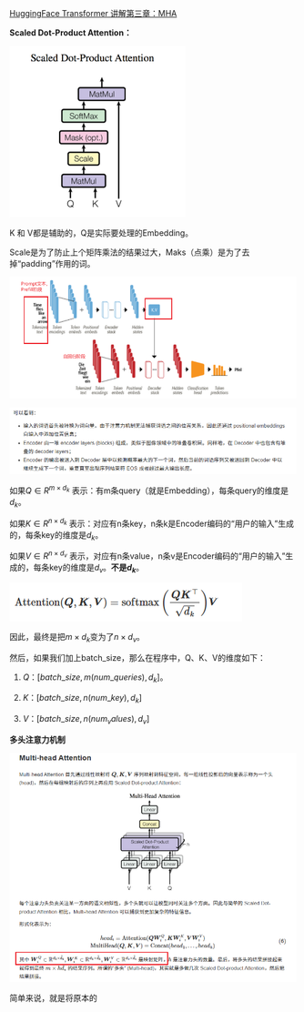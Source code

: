 [HuggingFace Transformer 讲解第三章：MHA](https://transformers.run/c1/attention/)

**Scaled Dot-Product Attention：**

![image-20241002152646973](note.assets/image-20241002152646973.png)

K 和 V都是辅助的，Q是实际要处理的Embedding。

Scale是为了防止上个矩阵乘法的结果过大，Maks（点乘）是为了去掉“padding”作用的词。

![image-20241002153001891](note.assets/image-20241002153001891.png)

![image-20241002153136175](note.assets/image-20241002153136175.png)

如果$Q\in R^{m\times d_k}$ 表示：有m条query（就是Embedding），每条query的维度是$d_k$。

如果$K\in R^{n\times d_k}$ 表示：对应有n条key，n条k是Encoder编码的“用户的输入”生成的，每条key的维度是$d_k$。

如果$V\in R^{n\times d_v}$ 表示，对应有n条value，n条v是Encoder编码的“用户的输入”生成的，每条key的维度是$d_v$。**不是$d_k$**。

![image-20241002153514943](note.assets/image-20241002153514943.png)

因此，最终是把$m\times d_k$变为了$n \times d_v$。

然后，如果我们加上batch_size，那么在程序中，Q、K、V的维度如下：

1. $Q$：$[batch\_size, m(num\_queries),d_k]$。
2. $K$：$[batch\_size, n(num\_key), d_k]$

3. $V$：$[batch\_size,n(num_values),d_v]$





**多头注意力机制**

![image-20241002155046468](note.assets/image-20241002155046468.png)

简单来说，就是将原本的









